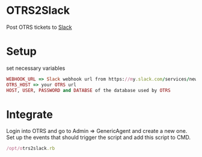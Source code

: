 # OTRS2Slack

Post OTRS tickets to [Slack](https://slack.com/)

# Setup

set necessary variables
``` ruby
WEBHOOK_URL => Slack webhook url from https://my.slack.com/services/new/incoming-webhook
OTRS_HOST => your OTRS url
HOST, USER, PASSWORD and DATABSE of the database used by OTRS
```

# Integrate

Login into OTRS and go to Admin => GenericAgent and create a new one.
Set up the events that should trigger the script and add this script to CMD.
``` ruby
/opt/otrs2slack.rb
```
